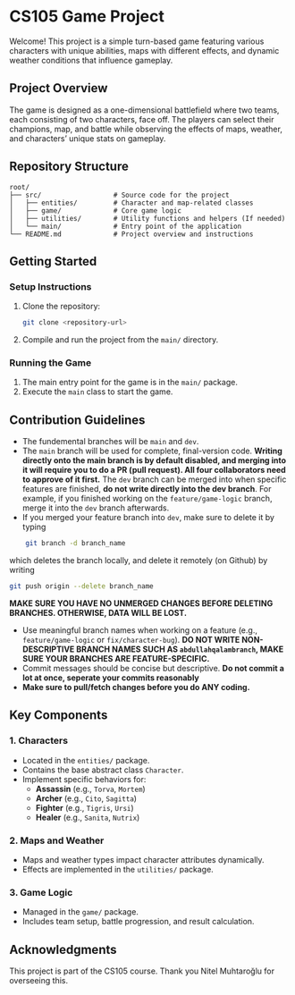 # CS105 Game Project

Welcome! This project is a simple turn-based game featuring various characters with unique abilities, maps with different effects, and dynamic weather conditions that influence gameplay.

## **Project Overview**
The game is designed as a one-dimensional battlefield where two teams, each consisting of two characters, face off. The players can select their champions, map, and battle while observing the effects of maps, weather, and characters’ unique stats on gameplay.

## **Repository Structure**
```plaintext
root/
├── src/                  # Source code for the project
│   ├── entities/         # Character and map-related classes 
│   ├── game/             # Core game logic
│   ├── utilities/        # Utility functions and helpers (If needed)
│   └── main/             # Entry point of the application
└── README.md             # Project overview and instructions
```

## **Getting Started**

### **Setup Instructions**
1. Clone the repository:
   ```bash
   git clone <repository-url>
   ```
2. Compile and run the project from the `main/` directory.

### **Running the Game**
1. The main entry point for the game is in the `main/` package.
2. Execute the `main` class to start the game.

## **Contribution Guidelines**
- The fundemental branches will be `main` and `dev`. 
- The `main` branch will be used for complete, final-version code. **Writing directly onto the main branch is by default disabled, and merging into it will require you to do a PR (pull request). All four collaborators need to approve of it first.** The `dev` branch can be merged into when specific features are finished, **do not write directly into the dev branch**. For example, if you finished working on the `feature/game-logic` branch, merge it into the `dev` branch afterwards. 
- If you merged your feature branch into ``dev``, make sure to delete it by typing 
```bash
    git branch -d branch_name
```
which deletes the branch locally, and delete it remotely (on Github) by writing 
```bash
git push origin --delete branch_name
```
**MAKE SURE YOU HAVE NO UNMERGED CHANGES BEFORE DELETING BRANCHES. OTHERWISE, DATA WILL BE LOST.**
- Use meaningful branch names when working on a feature (e.g., `feature/game-logic` or `fix/character-bug`). **DO NOT WRITE NON-DESCRIPTIVE BRANCH NAMES SUCH AS `abdullahqalambranch`, MAKE SURE YOUR BRANCHES ARE FEATURE-SPECIFIC.**
- Commit messages should be concise but descriptive. **Do not commit a lot at once, seperate your commits reasonably**
- **Make sure to pull/fetch changes before you do ANY coding.**
## **Key Components**

### **1. Characters**
- Located in the `entities/` package.
- Contains the base abstract class `Character`.
- Implement specific behaviors for:
  - **Assassin** (e.g., `Torva`, `Mortem`)
  - **Archer** (e.g., `Cito`, `Sagitta`)
  - **Fighter** (e.g., `Tigris`, `Ursi`)
  - **Healer** (e.g., `Sanita`, `Nutrix`)


### **2. Maps and Weather**
- Maps and weather types impact character attributes dynamically.
- Effects are implemented in the `utilities/` package.

### **3. Game Logic**
- Managed in the `game/` package.
- Includes team setup, battle progression, and result calculation.

## **Acknowledgments**
This project is part of the CS105 course. Thank you Nitel Muhtaroğlu for overseeing this. 
